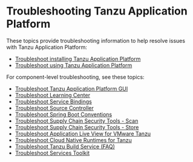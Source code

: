 # Troubleshooting Tanzu Application Platform

These topics provide troubleshooting information to help resolve issues with Tanzu Application Platform:

- [Troubleshoot installing Tanzu Application Platform](troubleshooting-tap/troubleshoot-install-tap.md)
- [Troubleshoot using Tanzu Application Platform](troubleshooting-tap/troubleshoot-using-tap.md)

For component-level troubleshooting, see these topics:

* [Troubleshoot Tanzu Application Platform GUI](tap-gui/troubleshooting.md)
* [Troubleshoot Learning Center](learning-center/troubleshoot-learning-center.md)
* [Troubleshoot Service Bindings](service-bindings/troubleshooting.md)
* [Troubleshoot Source Controller](source-controller/troubleshooting.md)
* [Troubleshoot Spring Boot Conventions](spring-boot-conventions/troubleshooting.md)
* [Troubleshoot Supply Chain Security Tools - Scan](scst-scan/observing.md)
* [Troubleshoot Supply Chain Security Tools - Store](scst-store/troubleshooting.md)
* [Troubleshoot Application Live View for VMware Tanzu](app-live-view/troubleshooting.md)
* [Troubleshoot Cloud Native Runtimes for Tanzu](https://docs.vmware.com/en/Cloud-Native-Runtimes-for-VMware-Tanzu/1.3/tanzu-cloud-native-runtimes/GUID-troubleshooting.html)
* [Troubleshoot Tanzu Build Service (FAQ)](https://docs.vmware.com/en/Tanzu-Build-Service/1.6/vmware-tanzu-build-service/GUID-faq.html)
* [Troubleshoot Services Toolkit](https://docs-staging.vmware.com/en/draft/Services-Toolkit-for-VMware-Tanzu-Application-Platform/0.7/svc-tlk/GUID-reference-troubleshooting.html)
